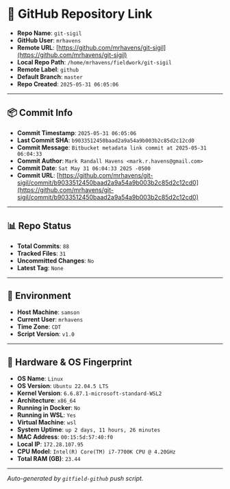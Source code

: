 # 🔗 GitHub Repository Link

- **Repo Name**: `git-sigil`
- **GitHub User**: `mrhavens`
- **Remote URL**: [https://github.com/mrhavens/git-sigil](https://github.com/mrhavens/git-sigil)
- **Local Repo Path**: `/home/mrhavens/fieldwork/git-sigil`
- **Remote Label**: `github`
- **Default Branch**: `master`
- **Repo Created**: `2025-05-31 06:05:06`

---

## 📦 Commit Info

- **Commit Timestamp**: `2025-05-31 06:05:06`
- **Last Commit SHA**: `b9033512450baad2a9a54a9b003b2c85d2c12cd0`
- **Commit Message**: `Bitbucket metadata link commit at 2025-05-31 06:04:33`
- **Commit Author**: `Mark Randall Havens <mark.r.havens@gmail.com>`
- **Commit Date**: `Sat May 31 06:04:33 2025 -0500`
- **Commit URL**: [https://github.com/mrhavens/git-sigil/commit/b9033512450baad2a9a54a9b003b2c85d2c12cd0](https://github.com/mrhavens/git-sigil/commit/b9033512450baad2a9a54a9b003b2c85d2c12cd0)

---

## 📊 Repo Status

- **Total Commits**: `88`
- **Tracked Files**: `31`
- **Uncommitted Changes**: `No`
- **Latest Tag**: `None`

---

## 🧭 Environment

- **Host Machine**: `samson`
- **Current User**: `mrhavens`
- **Time Zone**: `CDT`
- **Script Version**: `v1.0`

---

## 🧬 Hardware & OS Fingerprint

- **OS Name**: `Linux`
- **OS Version**: `Ubuntu 22.04.5 LTS`
- **Kernel Version**: `6.6.87.1-microsoft-standard-WSL2`
- **Architecture**: `x86_64`
- **Running in Docker**: `No`
- **Running in WSL**: `Yes`
- **Virtual Machine**: `wsl`
- **System Uptime**: `up 2 days, 11 hours, 26 minutes`
- **MAC Address**: `00:15:5d:57:40:f0`
- **Local IP**: `172.28.107.95`
- **CPU Model**: `Intel(R) Core(TM) i7-7700K CPU @ 4.20GHz`
- **Total RAM (GB)**: `23.44`

---

_Auto-generated by `gitfield-github` push script._
